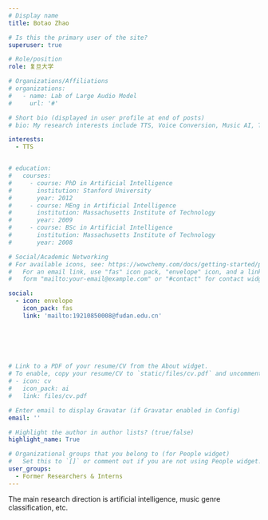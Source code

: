 ```yaml
---
# Display name
title: Botao Zhao

# Is this the primary user of the site?
superuser: true

# Role/position
role: 复旦大学

# Organizations/Affiliations
# organizations:
#   - name: Lab of Large Audio Model
#     url: '#'

# Short bio (displayed in user profile at end of posts)
# bio: My research interests include TTS, Voice Conversion, Music AI, Talking Face.

interests:
  - TTS


# education:
#   courses:
#     - course: PhD in Artificial Intelligence
#       institution: Stanford University
#       year: 2012
#     - course: MEng in Artificial Intelligence
#       institution: Massachusetts Institute of Technology
#       year: 2009
#     - course: BSc in Artificial Intelligence
#       institution: Massachusetts Institute of Technology
#       year: 2008

# Social/Academic Networking
# For available icons, see: https://wowchemy.com/docs/getting-started/page-builder/#icons
#   For an email link, use "fas" icon pack, "envelope" icon, and a link in the
#   form "mailto:your-email@example.com" or "#contact" for contact widget.

social:
  - icon: envelope
    icon_pack: fas
    link: 'mailto:19210850008@fudan.edu.cn'

  


    
    
# Link to a PDF of your resume/CV from the About widget.
# To enable, copy your resume/CV to `static/files/cv.pdf` and uncomment the lines below.
# - icon: cv
#   icon_pack: ai
#   link: files/cv.pdf

# Enter email to display Gravatar (if Gravatar enabled in Config)
email: ''

# Highlight the author in author lists? (true/false)
highlight_name: True

# Organizational groups that you belong to (for People widget)
#   Set this to `[]` or comment out if you are not using People widget.
user_groups:
  - Former Researchers & Interns
---
```


The main research direction is artificial intelligence, music genre classification, etc.